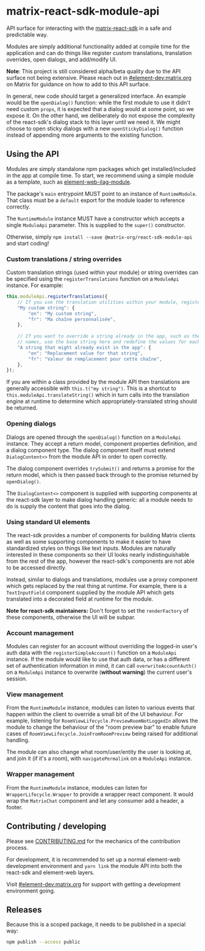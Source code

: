 # matrix-react-sdk-module-api

API surface for interacting with the [matrix-react-sdk](https://github.com/matrix-org/matrix-react-sdk) in a safe
and predictable way.

Modules are simply additional functionality added at compile time for the application and can do things like register
custom translations, translation overrides, open dialogs, and add/modify UI.

**Note**: This project is still considered alpha/beta quality due to the API surface not being extensive. Please reach
out in [#element-dev:matrix.org](https://matrix.to/#/#element-dev:matrix.org) on Matrix for guidance on how to add to
this API surface.

In general, new code should target a generalized interface. An example would be the `openDialog()` function: while the
first module to use it didn't need custom `props`, it is expected that a dialog would at some point, so we expose it.
On the other hand, we deliberately do not expose the complexity of the react-sdk's dialog stack to this layer until
we need it. We might choose to open sticky dialogs with a new `openStickyDialog()` function instead of appending more
arguments to the existing function.

## Using the API

Modules are simply standalone npm packages which get installed/included in the app at compile time. To start, we
recommend using a simple module as a template, such as [element-web-ilag-module](https://github.com/vector-im/element-web-ilag-module).

The package's `main` entrypoint MUST point to an instance of `RuntimeModule`. That class must be a `default` export
for the module loader to reference correctly.

The `RuntimeModule` instance MUST have a constructor which accepts a single `ModuleApi` parameter. This is supplied
to the `super()` constructor.

Otherwise, simply `npm install --save @matrix-org/react-sdk-module-api` and start coding!

### Custom translations / string overrides

Custom translation strings (used within your module) or string overrides can be specified using the `registerTranslations`
function on a `ModuleApi` instance. For example:

```typescript
this.moduleApi.registerTranslations({
    // If you use the translation utilities within your module, register your strings
    "My custom string": {
        "en": "My custom string",
        "fr": "Ma chaîne personnalisée",
    },
    
    // If you want to override a string already in the app, such as the power level role
    // names, use the base string here and redefine the values for each applicable language.
    "A string that might already exist in the app": {
        "en": "Replacement value for that string",
        "fr": "Valeur de remplacement pour cette chaîne",
    },
});
```

If you are within a class provided by the module API then translations are generally accessible with `this.t("my string")`.
This is a shortcut to `this.moduleApi.translateString()` which in turn calls into the translation engine at runtime to
determine which appropriately-translated string should be returned.

### Opening dialogs

Dialogs are opened through the `openDialog()` function on a `ModuleApi` instance. They accept a return model, component
properties definition, and a dialog component type. The dialog component itself must extend `DialogContent<>` from
the module API in order to open correctly.

The dialog component overrides `trySubmit()` and returns a promise for the return model, which is then passed back through
to the promise returned by `openDialog()`. 

The `DialogContent<>` component is supplied with supporting components at the react-sdk layer to make dialog handling
generic: all a module needs to do is supply the content that goes into the dialog.

### Using standard UI elements

The react-sdk provides a number of components for building Matrix clients as well as some supporting components to make
it easier to have standardized styles on things like text inputs. Modules are naturally interested in these components
so their UI looks nearly indistinguishable from the rest of the app, however the react-sdk's components are not able to
be accessed directly.

Instead, similar to dialogs and translations, modules use a proxy component which gets replaced by the real thing at
runtime. For example, there is a `TextInputField` component supplied by the module API which gets translated into a
decorated field at runtime for the module.

**Note for react-sdk maintainers:** Don't forget to set the `renderFactory` of these components, otherwise the UI will
be subpar.

### Account management

Modules can register for an account without overriding the logged-in user's auth data with the `registerSimpleAccount()`
function on a `ModuleApi` instance. If the module would like to use that auth data, or has a different set of
authentication information in mind, it can call `overwriteAccountAuth()` on a `ModuleApi` instance to overwrite 
(**without warning**) the current user's session.

### View management

From the `RuntimeModule` instance, modules can listen to various events that happen within the client to override
a small bit of the UI behaviour. For example, listening for `RoomViewLifecycle.PreviewRoomNotLoggedIn` allows the module
to change the behaviour of the "room preview bar" to enable future cases of `RoomViewLifecycle.JoinFromRoomPreview`
being raised for additional handling.

The module can also change what room/user/entity the user is looking at, and join it (if it's a room), with 
`navigatePermalink` on a `ModuleApi` instance.

### Wrapper management
From the `RuntimeModule` instance, modules can listen for `WrapperLifecycle.Wrapper` to provide a wrapper react component.
It would wrap the `MatrixChat` component and let any consumer add a header, a footer.

## Contributing / developing

Please see [CONTRIBUTING.md](./CONTRIBUTING.md) for the mechanics of the contribution process.

For development, it is recommended to set up a normal element-web development environment and `yarn link` the
module API into both the react-sdk and element-web layers.

Visit [#element-dev:matrix.org](https://matrix.to/#/#element-dev:matrix.org) for support with getting a development
environment going.

## Releases

Because this is a scoped package, it needs to be published in a special way:

```bash
npm publish --access public
```

